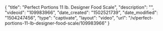 {
    "title": "Perfect Portions 11 lb. Designer Food Scale",
    "description": "",
    "videoid": "109983966",
    "date_created": "1502521739",
    "date_modified": "1504247456",
    "type": "captivate",
    "layout": "video",
    "url": "\/v\/perfect-portions-11-lb-designer-food-scale\/109983966"
}